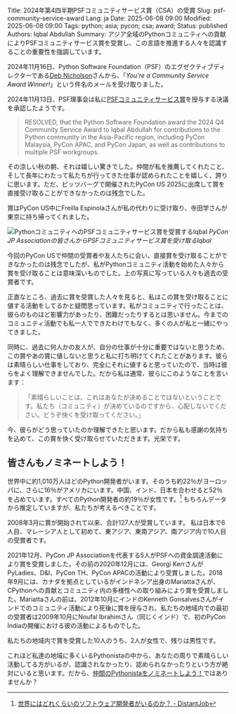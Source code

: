 Title: 2024年第4四半期PSFコミュニティサービス賞（CSA）の受賞
Slug: psf-community-service-award
Lang: ja
Date: 2025-06-08 09:00
Modified: 2025-06-08 09:00
Tags: python; asia; pycon; csa; award;
Status: published
Authors: Iqbal Abdullah
Summary: アジア全域のPythonコミュニティへの貢献によりPSFコミュニティサービス賞を受賞し、この言語を推進する人々を認識することの重要性を強調しています。

2024年11月16日、Python Software Foundation（PSF）のエグゼクティブディレクターである[Deb Nicholson](https://www.linkedin.com/in/denicholson/)さんから、「_You're a Community Service Award Winner!_」という件名のメールを受け取りました。

2024年11月13日、PSF理事会は私に[PSFコミュニティサービス賞](https://www.python.org/community/awards/psf-awards/)を授与する決議を承認したようです。

> RESOLVED, that the Python Software Foundation award the 2024 Q4 Community Service Award to Iqbal Abdullah for contributions to the Python community in the Asia-Pacific region, including PyCon Malaysia, PyCon APAC, and PyCon Japan, as well as contributions to multiple PSF workgroups.

その涼しい秋の朝、それは嬉しい驚きでした。仲間が私を推薦してくれたこと、そして長年にわたって私たちが行ってきた仕事が認められたことを嬉しく、誇りに思います。ただ、ピッツバーグで開催されたPyCon US 2025に出席して賞を直接受け取ることができなかったのは残念でした。

賞はPyCon US中にFreilla Espinolaさんが私の代わりに受け取り、寺田学さんが東京に持ち帰ってくれました。

![PythonコミュニティへのPSFコミュニティサービス賞を受賞するIqbal]({static}/images/psf-python-community-service-award.png)
_PyCon JP Associationの皆さんからPSFコミュニティサービス賞を受け取るIqbal_

今回のPyCon USで仲間の受賞者や友人たちに会い、直接賞を受け取ることができなかったのは残念でしたが、私がPythonコミュニティ活動を始めた人々から賞を受け取ることは意味深いものでした。上の写真に写っている人々も過去の受賞者です。

正直なところ、過去に賞を受賞した人々を見ると、私はこの賞を受け取ることに値する活動をしてるかと疑問思っています。私がコミュニティで行ったことは、彼らのものほど影響力があったり、困難だったりするとは思いません。今までのコミュニティ活動でも私一人でできたわけでもなく、多くの人が私と一緒にやってきました。

同時に、過去に何人かの友人が、自分の仕事が十分に重要ではないと思うため、この賞やあの賞に値しないと思うと私に打ち明けてくれたことがあります。彼らは素晴らしい仕事をしており、完全にそれに値すると思っていたので、当時は彼らをよく理解できませんでした。だから私は通常、彼らにこのようなことを言います：

> 「素晴らしいことは、これはあなたが決めることではないということです。私たち（コミュニティ）が決めているのですから、心配しないでください。どうぞ快くを受け取ってください。」

今、彼らがどう思っていたのか理解できたと思います。だから私も感謝の気持ちを込めて、この賞を快く受け取らせていただきます。光栄です。

## 皆さんもノミネートしよう！

世界中に約1,010万人ほどのPython開発者がいます。そのうち約22％がヨーロッパに、さらに16％がアメリカにいます。中国、インド、日本を合わせると52％を占めています。すべてのPython開発者の約19％が女性です。[^1]
もちろんデータから推定していますが、私たちが考えるべきことです。

2008年3月に賞が開始されて以来、合計127人が受賞しています。
私は日本で6人目、マレーシア人として初めて、東アジア、東南アジア、南アジア内で10人目の受賞者です。

2021年12月、PyCon JP Associationを代表する5人がPSFへの資金調達活動により賞を受賞しました。その前の2020年12月には、Georgi KerrさんがPyLadies、D&I、PyCon TH、PyCon APACの活動により受賞しました。2018年9月には、カナダを拠点としているがインドネシア出身のMariattaさんが、CPythonへの貢献とコミュニティ内の多様性への取り組みにより賞を受賞しました。Mariattaさんの前は、2012年10月にインドのKenneth Gonsalvesさんがインドでのコミュニティ活動により死後に賞を授与され、私たちの地域内での最初の受賞者は2009年10月にNoufal Ibrahimさん（同じくインド）で、初のPyCon Indiaの開催における彼の活動によるものでした。

私たちの地域内で賞を受賞した10人のうち、2人が女性で、残りは男性です。

これほど私達の地域に多くいるPythonistaの中から、あなたの周りで素晴らしい活動してる方がいるが、認識されなかったり、認められなかったりという方が絶対にいると思います。だから、[仲間のPythonistaをノミネートしよう！](https://iqbalabdullah.net/ja/posts/2024/05/nominating-pythonistas-at-the-psf/)ではありませんか？

[^1]: [世界にはどれくらいのソフトウェア開発者がいるのか？ - DistantJob](https://distantjob.com/blog/how-many-developers-are-in-the-world/)
